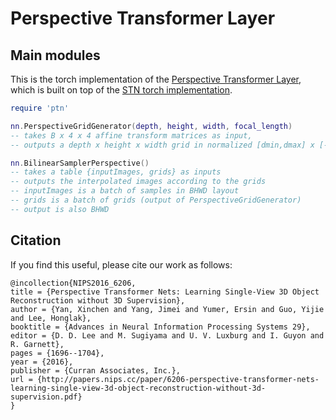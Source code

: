 # Perspective Transformer Layer

## Main modules

This is the torch implementation of the [Perspective Transformer Layer](https://papers.nips.cc/paper/6206-perspective-transformer-nets-learning-single-view-3d-object-reconstruction-without-3d-supervision.pdf), which is built on top of the [STN torch implementation](https://github.com/qassemoquab/stnbhwd).

``` lua
require 'ptn'

nn.PerspectiveGridGenerator(depth, height, width, focal_length)
-- takes B x 4 x 4 affine transform matrices as input, 
-- outputs a depth x height x width grid in normalized [dmin,dmax] x [-1,1] x [-1,1] coordinates, where dmin and dmax represent the minimal and maximal disparity.

nn.BilinearSamplerPerspective()
-- takes a table {inputImages, grids} as inputs
-- outputs the interpolated images according to the grids
-- inputImages is a batch of samples in BHWD layout
-- grids is a batch of grids (output of PerspectiveGridGenerator)
-- output is also BHWD
```

## Citation
If you find this useful, please cite our work as follows:
```
@incollection{NIPS2016_6206,
title = {Perspective Transformer Nets: Learning Single-View 3D Object Reconstruction without 3D Supervision},
author = {Yan, Xinchen and Yang, Jimei and Yumer, Ersin and Guo, Yijie and Lee, Honglak},
booktitle = {Advances in Neural Information Processing Systems 29},
editor = {D. D. Lee and M. Sugiyama and U. V. Luxburg and I. Guyon and R. Garnett},
pages = {1696--1704},
year = {2016},
publisher = {Curran Associates, Inc.},
url = {http://papers.nips.cc/paper/6206-perspective-transformer-nets-learning-single-view-3d-object-reconstruction-without-3d-supervision.pdf}
}
```


